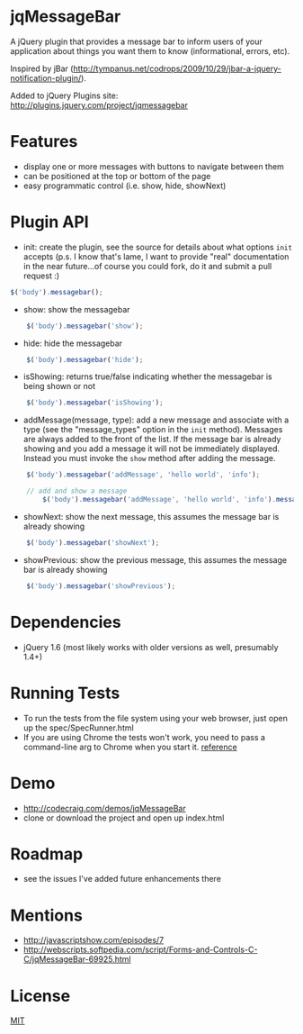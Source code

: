 jqMessageBar
============

A jQuery plugin that provides a message bar to inform users of your application
about things you want them to know (informational, errors, etc).

Inspired by jBar (http://tympanus.net/codrops/2009/10/29/jbar-a-jquery-notification-plugin/).

Added to jQuery Plugins site: http://plugins.jquery.com/project/jqmessagebar

Features
========

* display one or more messages with buttons to navigate between them
* can be positioned at the top or bottom of the page
* easy programmatic control (i.e. show, hide, showNext)

Plugin API
==========


* init: create the plugin, see the source for details about what options `init` accepts (p.s. I know that's lame, I want to provide "real" documentation in the near future...of course you could fork, do it and submit a pull request :)

```javascript
$('body').messagebar();
```

* show: show the messagebar

```javascript
    $('body').messagebar('show');
```

* hide: hide the messagebar

```javascript
    $('body').messagebar('hide');
```

* isShowing: returns true/false indicating whether the messagebar is being shown or not

```javascript
    $('body').messagebar('isShowing');
```

* addMessage(message, type): add a new message and associate with a type (see the "message_types" option in the `init` method). Messages are always added to the front of the list. If the message bar is already showing and you add a message it will not be immediately displayed. Instead you must invoke the `show` method after adding the message.

```javascript
    $('body').messagebar('addMessage', 'hello world', 'info');

    // add and show a message
        $('body').messagebar('addMessage', 'hello world', 'info').messagebar('show');
```

* showNext: show the next message, this assumes the message bar is already showing

```javascript
    $('body').messagebar('showNext');
```

* showPrevious: show the previous message, this assumes the message bar is already showing

```javascript
    $('body').messagebar('showPrevious');
```

Dependencies
============

* jQuery 1.6 (most likely works with older versions as well, presumably 1.4+)

Running Tests
=============

* To run the tests from the file system using your web browser, just open up the spec/SpecRunner.html
* If you are using Chrome the tests won't work, you need to pass a command-line arg to Chrome when you start it. [reference](http://stackoverflow.com/questions/4208530/xmlhttprequest-origin-null-is-not-allowed-access-control-access-allow-for-file)

Demo
====

* http://codecraig.com/demos/jqMessageBar
* clone or download the project and open up index.html

Roadmap
=======

* see the issues I've added future enhancements there

Mentions
========

* http://javascriptshow.com/episodes/7
* http://webscripts.softpedia.com/script/Forms-and-Controls-C-C/jqMessageBar-69925.html

License
=======

[MIT](http://en.wikipedia.org/wiki/MIT_License)